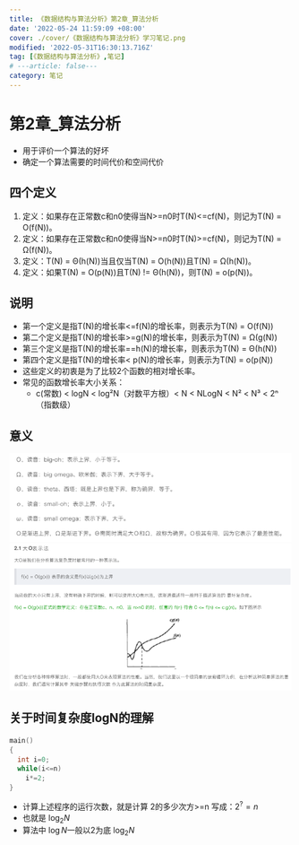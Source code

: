 ```yaml
---
title: 《数据结构与算法分析》第2章_算法分析
date: '2022-05-24 11:59:09 +08:00'
cover: ./cover/《数据结构与算法分析》学习笔记.png
modified: '2022-05-31T16:30:13.716Z'
tag: [《数据结构与算法分析》,笔记]
# ---article: false---
category: 笔记
---
```



# 第2章_算法分析

- 用于评价一个算法的好坏
- 确定一个算法需要的时间代价和空间代价

## 四个定义

1. 定义：如果存在正常数c和n0使得当N>=n0时T(N)<=cf(N)，则记为T(N) = O(f(N))。
1. 定义：如果存在正常数c和n0使得当N>=n0时T(N)>=cf(N)，则记为T(N) = Ω(f(N))。
1. 定义：T(N) = Θ(h(N))当且仅当T(N) = O(h(N))且T(N) = Ω(h(N))。
1. 定义：如果T(N) = O(p(N))且T(N) != Θ(h(N))，则T(N) = o(p(N))。

## 说明

- 第一个定义是指T(N)的增长率<=f(N)的增长率，则表示为T(N) = O(f(N))
- 第二个定义是指T(N)的增长率>=g(N)的增长率，则表示为T(N) = Ω(g(N))
- 第三个定义是指T(N)的增长率==h(N)的增长率，则表示为T(N) = Θ(h(N))
- 第四个定义是指T(N)的增长率< p(N)的增长率，则表示为T(N) = o(p(N))
- 这些定义的初衷是为了比较2个函数的相对增长率。
- 常见的函数增长率大小关系：
  - c(常数) < logN < log²N（对数平方根）< N < NLogN < N² < N³ < 2ⁿ（指数级）

## 意义

![](./images/《数据结构与算法分析》学习笔记/Clipboard_2022-05-26-02-45-24.png)
![](./images/《数据结构与算法分析》学习笔记/Clipboard_2022-05-26-02-46-00.png)

## 关于时间复杂度logN的理解

```c
main()
{
  int i=0;
  while(i<=n)
    i*=2;
}
```

- 计算上述程序的运行次数，就是计算 2的多少次方>=n 写成：$2^?=n$
- 也就是 $\log_2{N}$
- 算法中 $\log{N}$一般以2为底 $\log_2{N}$
